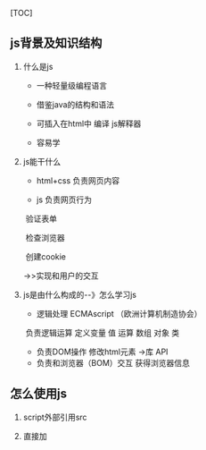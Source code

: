 [TOC]

## js背景及知识结构

1. 什么是js

   - 一种轻量级编程语言

   - 借鉴java的结构和语法

   - 可插入在html中 编译 js解释器

   - 容易学

2. js能干什么

   - html+css 负责网页内容

   - js 负责网页行为

   ​	验证表单

   ​	检查浏览器

   ​	创建cookie

   ->>实现和用户的交互

3. js是由什么构成的--》怎么学习js

   - 逻辑处理  ECMAscript （欧洲计算机制造协会）

   ​	负责逻辑运算 定义变量 值 运算 数组 对象 类

   - 负责DOM操作 修改html元素  ->库   API
   - 负责和浏览器（BOM）交互 获得浏览器信息 

## 怎么使用js

1. script外部引用src

2. 直接加<script>标签

3. 在标签中加属性

   onclick = "     "

## 语法

1. 用字母、数字、特殊符号组成的命令

2. 字母大小写敏感

3. 一行一个命令 

   或者分号区分命令

   最好都用分号

4. 注释

   //单行注释

   /*   */ 多行注释

5. 输出

   alert()

   console.log()

### 值

- 数字
  + 整数
  + 小数 浮点数
- 字符串
- 布尔值

### 变量

直接量

变量是容器

​	把直接量（数字、字符串）打包下 变成对象  产生一个地址  放在变量中

#### 变量声明

创建变量	var x  

给变量一个值	x = "hello world"

​	可以写在一起	var x=1

​	可以同时声明多个变量	var x, y ,z

​											var x=1,y=2,z=3

变量名规则

- 数字、字母、下划线组成
- 第一位是字母或者下划线 一般是字母开始
- 区分大小写

### 运算符

- 算数运算符

  +-*/	还有取模%

  顺序	从左往右  先计算括号里面的  先乘除后加减  

  加法注意：

  ~~~javascript
  1 + "a"
  //有字符串 左右两边当字符串能处理  结果是1a
  
  1 + false 
  //有布尔值 true=1 false=0  结果是1+0=1
  
  false + "a"
  //结果是 falsea
  
  //- * /都是转成数字
  
  ~~~

- 赋值运算符

  a = a + 10

  a += 10

- 比较运算符

  ~~~javascript
  a = 1 > 2
  //a = false
  
  2 >= 2
  //true
  
  0 == false
  //返回true   == 比较值  两边都转成数字
  
  0 === false
  //返回false  0是数字  falase是布尔值   === 比较类型和值
  
  //  !=
  ~~~

- 逻辑运算符

  &&    两边是布尔值  得到的结果也是布尔值  true && true  返回true

  ||     a  ||  b 中一个true  返回true

  !    

- 按位运算符

  后面再说
  
- 自增运算符

  ~~~javascript
  ++a;
  a++;
   
  ~~~

  一元运算符操作一个变量  ++a

  二元运算符操作两个变量   a+b

  一元运算优先级高于二元运算

### 数据类型

js是弱类型

- 小结

  6种基本类型：

  number   int	float

  string   字符串

  boolean  true false

  null   对象是空 null

  undefined   undefined  变量未定义  var x   x这时候是undefied

  object   除了上面，都是对象

null = = undefined   结果是true

Number()、String()、Boolean()创建的是对象

#### 判断数据类型

常用4种方式

- `typeof`

  注意null function

  ​	`typeof null `会判断的是`"object"`

  ​	`typeof function(){}` 判断的是`"function"`

  无法判断对象的具体类型

- `Object.prototype.toString.call(x)`

  推荐使用此方法

  怎么判断数据类型是数组？ 用该方法

  不判断自定义的对象的具体类型   可以判断正则表达

- `instanceof`

  仅能判断对象的具体类型

  `1 instanceof Number ` 返回`false`

- constructor

  `(1).constructor`   返回`Number`

  查看对象对应的构造函数

  很方便造假
  
  
  
  ~~~javascript
  // 判断数组的方式
  var arr = [1,2,3]
  
  console.log(arr.constructor == Array);//返回true,这种方法判断数组不适用不同的window作用域（不同文档下）
  
  Object.prototype.toString.call(要判断的对象名) == "[object Array]"; //该方法判断数组最好
  
  
  // 类数组转数组
  Array.prototype.slice.call(类数组)
  Array.from(类数组)
  [...类数组名]
  ~~~
  
  

原始类型

- 数字 Number
- 字符串 String
- 布尔值 Boolean

- 对象 Object

  系统自带的 

  - 数组 [ ]  把原始类型排列好

  有下标  从零开始

  - 函数

  自定义对象  {}

~~~javascript
var a
//这时候的数据类型是undefined

var a = null
//表示a 是对象（Object）, 是个空对象

typeof()
//看数据类型
~~~



### 自定义数据类型判断

~~~javascript
function func(x) {
    // 基本类型
    var type = typeof x;

    if(type == "object"){
        // js提供的对象类型
        type = Object.prototype.toString.call(x);

        if(type == "[object Object]") {
            // 自定义对象
            type = "[object " + x.constructor.name + "]";
        }
        if(type ==  "[object Null]"){
            // 因为null属于基本类型，为了统一
            type = "null";
        }
        return type;
    }
    return type;
}
~~~





### 数据类型的转换

- 转数字

  Number()  显示转换

  1 + "a"  隐式转换

- 转字符串

  String()  显示转换

  a.toString()  系统自带的





### 流程控制

条件判断

~~~javascript
if(表达式){
    语句
}
~~~

switch选择

~~~javascript
switch(表达式 的值){
    case: 1:
     	a = 1; 
        b ++;
        break;
        //break跳出
    case: 2:
        break;
    default:
        a ++;
        //默认做啥啥啥
}
~~~

循环

重复多次的做事情

~~~javascript
for( var a = 1; a <= 10; a++){
	console.log("XXXX");
}

// b< 10才是真正判断有效的次数
for(var a = 0, b= 0; a<5, b<10; a++, b++) {
    k = a+b; //18 a、b都是9
} 
~~~



~~~javascript
var a = 1;
  while(a <= 10){
  	console.log("XXXX");
  	a = a+1;
  }

  while(true){
      console.log("XXXX");
      a = a+1;
      if(a > 10){
          break;
      }
  }

  //break会跳出while或者switch的大括号 的结束的大括号

//while和for的区别 while一般用于不知道循环次数

  //continue跳到开始的大括号 开始执行循环

  do {
     console.log("XXXX");
      a = a+1; 
  }while(a <=10);
~~~



## 函数

代码的复用，把特定功能的语句打包放在一起

### 定义

~~~javascript
//定义了一个函数
function 函数名(参数){
	执行的语句
}

//调用方式一
函数名()；

//调用方式二
var fname = 函数名；
fname();
~~~

### 三种函数声明方法

~~~javascript
// 1 function 命令
function print(s) {
  console.log(s);
}

// 2 函数表达式
var print = function(s) {
  console.log(s);
};

var print = function x(){
  console.log(typeof x);
};
x // ReferenceError: x is not defined
print() // function
// 采用函数表达式声明函数时，function命令后面不带有函数名。如果加上函数名，该函数名只在函数体内部有效，在函数体外部无效。

// 3 Function 构造函数
var add = new Function(
  'x',
  'y',
  'return x + y'
);

// 等同于 
function add(x, y) {
  return x + y;
}
~~~



### 实参、形参

- 默认值问题（重要）

~~~javascript
function slogan(num, time){
    // if(time == undefined){
    //		time = 7;
	//	}
    time = time || 7;   //给time一个默认值
    
    for(var a = 1; a <= num; a++){
        console.log("XXXX");
    }
}

slogan(10);
~~~

### 动态参数

~~~javascript
//函数调用
// 传参 以数组的形式  存在arguments

// 实现任意参数的求和
function add(){
    var z = 0;
    for(var i = 0;i < arguments.length; i++){
        z += arguments[i];  
    }
    return z;
}

var rs = add(1,2,4,5,23);

// 完善后的写法
function add() {
    let result;
    let len = arguments.length;
    if (len) { // 有传入参数才会计算
        result = 0;
        for (let i = 0; i < len; i++) {
            result = result + arguments[i];
        }
    }
    return result;
}
~~~



### 返回值

~~~javascript
function add(x,y){
	var z = x+y;
	return z;
}
~~~

### 作用域

可访问变量的集合 （对象、函数）

1. 全局作用域（全局变量）

2. 局部作用域（局部变量）

注意函数内定义变量不加var，会被认为是全局变量

### 预解析

js不是编译类的语言  是解析语言

浏览器（js解析器）获得js文件时 ，不立刻执行代码 ，先全篇快速扫描 ，针对变量预先解析

**变量声明**、 **函数声明提前**

函数内也会预解析

~~~reStructuredText
先扫定义的变量  函数声明
	再扫函数声明中的变量
		有var定义的做局部变量   没有var的做全局变量 并且放在函数声明前 
~~~

### 闭包

解决变量私有化问题

有全局变量的的生命周期

起到局部变量的作用

**闭包是指有权访问另一个函数作用域中变量的函数**

~~~javascript
// 计数器每次调用都加一
function add(){
    var counter = 0;
    counte++;
}


// 换种写法
function add(){
    var counter = 0;  //局部变量
    
    plus = function(){  //此处才真正有效 需要调用这个方法
        counter ++; //伪全局变量  有全部变量的生命周期
        console.log("counter  = " + counter);
    }
}

// plus没有加var  是全局函数

// 调用方式
add();  // 先调用add() counter初始化为1
plus();  
plus();

// 注意外面不能直接访问counter，counter是局部变量


// 再换种写法
function add(){
    var counter = 0;  //局部变量
    
    var plus = function() {  //此处才真正有效 需要调用这个方法
        counter ++; //伪全局变量  有全部变量的生命周期
        console.log("counter  = " + counter);
    }
    return plus;
}

var plus = add();
plus();
plus();


// 闭包写法的由来如下

// 上面的写法简写
function add(){
    var counter = 0;  //局部变量
    
    return function() {  //此处才真正有效 需要调用这个方法
        counter++; //伪全局变量  有全部变量的生命周期
        console.log("counter  = " + counter);
    }
}
// 函数的立即执行：函数声明和函数执行放在一起
(add)();

// 把add换成本身的内容,再加上var plus = , 得到闭包传统（标准）的写法
var plus = (function() {
    var counter = 0;  //局部变量
    
    return function(){  //此处才真正有效 需要调用这个方法
        counter ++; //伪全局变量  有全部变量的生命周期
        console.log("counter  = " + counter);
    }
})();
~~~



再扫函数体的局部变量

​	有var 事

## 对象

变量 var

函数 function    一堆语句的集合

对象： 一堆变量  + 一堆函数的集合

### 对象的创建

~~~javascript
// 1 通过”字面量“方式创建
var obj1 = {
	x: 0,
	y: 1,
    z： function(){。。。}
}
// 属性名(string)： 属性值,
// 属性名有特殊字符必须加引号

var person1 = {
    name: "xiaoming",
    sex: "male",
    age: "19",
    slogan: function(){
        console.log("wo shi xiaoming");
    }
}

// 2 通过构造函数创建对象
function Person() {
    this.name = "dongjc";    //通过this关键字设置默认成员
    var worker = 'coding';    //没有this关键字，对象创建后，该变量为非成员
    this.age = 32;
    this.Introduce = function () {
        alert("My name is " + this.name + ".I'm " + this.age);
    };
    alert("My name is " + this.name + ".I'm " + this.age);
};
var person = new Person();
person.Introduce();

// 3 通过Object创建
var person = new Object();
person.name = "dongjc";
person.age = 32;
person.Introduce = function () {
        alert("My name is " + this.name + ".I'm " + this.age);
    };
person.Introduce();

参考阅读：
https://www.cnblogs.com/dongjc/p/5179561.html

~~~

类

- 系统自带的  Array

- 自己创建的

### 对象的属性的基本操作

增删改查  遍历

~~~javascript
//查  用 . 或者 []
person1.name  
//必须引号的必须用[]
person1.["name"]


//改
person.["name"] = "xiaoming2";

//加
直接赋值。。

//删
delet person1.name

//遍历
for (var pN  in person1 ){ // 这是遍历索引
    console.log("person1的属性名：" + pN + "值 = " + person1[pN] );
}

for value of result中的value是值，
for value in result的value是索引
~~~



### 引用和赋值和类

赋值地址  就是引用

~~~javascript
var person1 = {
    name: "xiaoming",
    sex: "male",
    age: "19",
    slogan: function(){
        console.log("wo shi xiaoming");
    }
}

// 现在创建person2

// 用类的形式创建对象
// 创建一个构造函数(类),再new一个
var person2 = new PersonClass();

// ES5中没有关键词class  ES6有关键词class

// 把函数当做类来使用
function PersonClass(){
    this.name = "xiaoming";  //为了区分函数和类  
    this.sex = "male";
    this.age = "19";
    
    this.slogan = function (){
        console.log("wo shi xiaoming");
    }
}
var person1 = new PersonClass();
var person2 = new PersonClass();
person2.name = "xioaming2";


// 构造函数方式
function PersonClass(pName, pSex, pAge){
    this.name = pName || "xiaoming2";  // 设置了默认值
    this.sex = pSex;
    this.age = pAge;
    
    this.slogan = function (){
        console.log("wo shi " + this.name);
    }
}
var person1 = new personClass("xiaoming", "male", 18);
~~~



### 系统自带的构造函数（类）

~~~javascript
var obj1 = {};
var obj2 = new Object();  // 一个空对象


// 万物皆对象  值 + 方法
Number()
	.toString()
Stiring()
Boolean()
Array()

Date()

var data1 = new Date();

date1.getDay();

// 计算代码性能：耗时
var time1 = new Date(); //获得当前时间 本地电脑
var t = 0;
for(var i = 0; i< 100000; i++){
   	t++;
}
var time2 = new Date();
var  n = time2.getTime() - time1.getTime();

// Math不是类 不能new  是命名空间 Math是一个全局对象
Math.radom(); // 0-1 之间的浮点数
Math.radom()*10
// 1-10 之间的整数
Math.floor(Math.random() * 10 + 1)

~~~





## 命名空间

多个人一起

自己的方法都放在一个里面  var cc = {}

cc.age

系统提供的类  有好用的方法





## 表单

输入：内容

```
文本：普通	密码

单选框

多选框

下拉框	
```

提交：提交按钮

http超文本传输协议  保证浏览器和服务器的通信

浏览器主动请求 服务器接受后处理 返回请求结果 浏览器根据结果展示出来

GET POST请求

```html
<form action="" method="">
    <!-- action控制提交给服务器的是哪个网页 -->
    <!-- method默认GET方式  提交的内容放在网址里-->
    POST在控制台network->head可以看到信息
    用户名<input type="text" name="user">
    密码 <input type="password" name="pas">
    性别 <input type="radio" name="sex" value="">男
    	<input type="radio" name="sex" value="">女
    
    复选框
    <input type="checkbox" name="" id="" value="">看书
    <input type="checkbox" name="" id="" value="">吃饭
    <input type="checkbox" name="" id="" value="">睡觉
    
    下拉框
    <select>
        <option value="" value=""></option>
    </select>
    
    <!-- 提交按钮 -->
    <input type="submit">
    <!-- 这里的提交会在url显示 -->
  显示的是name=value 提交给后台（用户名和密码那里直接是输入框中的内容为value）
    post提交不会改变网址 会放在head头里面
</form>
```







## BOM

1.弹窗

```javascript
alert()  只有一个确认  要是字符串才能alert出来
confirm()  确认或取消 返回的是布尔值
prompt("输入啥啥啥"， "默认值啥啥啥")  什么都不输入返回null

都是同步  阻断式
```

2.获取浏览器导航栏信息

- url

```javascript
location.herf 完整的网址
location.toString()

Location.search
 包含URL参数的一个DOMString，开头有一个“?”。
Location.hash
包含块标识符的DOMString，开头有一个“#”
```

- 刷新页面

```javascript
location.reload() 刷新
location.replace()
location.href   当前页面url
```

- 浏览器历史

```javascript
history.back() 后退
history.forward() 前进
history.go() 正数前进 负数后退

history.length  查看有多少历史记录
```

- 浏览器信息 

```javascript
navigator 
关注userAgent字段
navigator.userAgent 查看浏览器信息
```

- 分辨率

```javascript
screen
屏幕大小height weight
浏览器屏幕 不包括系统下方任务栏 availHeight
```

3.计时器

```javascript
1 循环执行
var sil = setInterval(函数名, 时间);
停掉
clearInterval(sil);
```

```javascript
2 一次执行
var sil = setTimeout(函数名，时间)；
停止
clearTimeout();
```

例子

```javascript
var num = 0;
function add() {
    console.log("num = " + ++num)
} 
var sil = setInterval(add, 1000);

//设置10秒后停止
function end() {
    console.log("setTimeout clearInterval")
    clearInterval(sil);
}
setTimeout(end, 10000);
```



## DOM

文档对象模型

一、DOM树

人类理解的是`html`文件 

浏览器理解的是数据结构 DOM 树

	进行查找 修改 遍历 操作

Document
|------ Root Element：html
		|------ Element：head
				|------ Element：title
						|------ Text 
		|------ Element：body
				|------- Element：p
						|------ Text 

--document节点 有且仅有一个

--元素节点（标签节点） 改变该节点、改变样式

--文本节点



二、获取节点

三种常用的方法：

1.通过 id 查找

2.通过标签名查找

3.通过class名查找

~~~javascript
var p1 = document.getElementById("p1");
//返回的是节点

var ps = document.getElementsByTagName("p");
//返回的是数组

var p1 = ps[0];  
//与id获取的结果相同，是个节点

var  = document.getElementsByClassName("txt");
//返回的数组
~~~

4.区别

- 返回结果不同

- id方式只能在document下使用

  tag、class可以在任意元素节点上使用

举例

~~~javascript
var div1 = document.getElementById("div1");
var ps = div1.getElementsByClassNme("txt1");
~~~



三、创建和删除节点

~~~javascript
//创建标签节点
var p = document.createElement("p");
//创建文本节点
var p1txt = document.createTextNode("p1");
p.appendChild(p1txt);

//添加标签节点
div1.appendChild(p);

//删除节点
var div2 = document.getElementById("div2");
div1.removeChild();

//自己删自己
div2.parentNode.removeChild(div2);
~~~

四、修改节点属性和内容

1 修改属性

~~~javascript
//html已经定义好的属性 对象的点 先获取后修改
var img1 = document.getElementById("img1");
img1.src

//注意
img1.className = 
//不能用class 因为是js的关键字

//css的属性获取
img1.style.width = 
txt.style.color = 

//修改自定义属性
   	//获取自定义属性的值
img1.getAttribute("属性名");
	//设置自定义属性 和 属性值
img1.getAttribute("属性名"， "属性值");

//删除属性
img1.removeAttribute("属性名")
~~~

2  修改内容

~~~javascript
var p1 = document.getElementById("p1");
p1.innerHtml = "文本内容"
//可以直接加标签
p1.innerHtml = "<a></a>"

//直接加文本
p1.textContent = "会是纯文本内容"
~~~



**数据结构**

线性：单链表    循环列表    队列    栈    数组

树形：二叉树 	平衡树 	红黑树 

网状：有向图	无向图	（寻路算法	A*算法 ）



## 事件

一、几个概念

- 事件源：产生事件的地方
- 事件的类型：点击 键盘
- 事件的对象 ：记录好 发生事件的信息
- 事件的处理程序：函数
- 注册：把以后会发生的事情 先提前报备

二、注册

实现注册的两种方式：

1. 通过`html`的属性
   - 属性名： on+事件的名字
   - 属性值：方法名

​	直接在`html`设定

```html
<div onclick="add()"></div>
```

​	通过`js`元素对象设定

```javascript
var num = 0;
function add() {
    console.log("点击: "+ ++num)
}
```

对象的时候只需要写函数的名字就可，不用带括号

2. 通过调用系统提供的方法

```javascript
div1.addEventListener("事件类型"， 函数， 事件的处理方式)
//事件处理方式是布尔值 false冒泡  true捕获

div.removeEventListener()
//删除事件
//ie8及之前不支持addEventListener()
//用attachEvent() detachEvent()
```



三、事件函数和事件对象

事件函数 有 事件对象`event`：

提供了事件的详细信息：

- 具体事件发生的元素
- 鼠标的位置
- 点击的状态
- 键盘的按键

```javascript
MouseEvent  
//基于屏幕左上角  多个屏幕是合并屏幕的位置
screenX
ScreenY
//基于浏览器左上角
ClientX
ClientY

KeyboardEvent
//code是对应的按键的值

//ie8及之前的不支持event参数
//在事件函数中加上windows.event;可以按照下方的方式写
var e = event || window.event
```

- 注意有的事件对象会有默认值

举例

a标签默认点击连接后跳转到新页面

我需要的是当前页面的某些刷新

这时候需要取消默认值

```javascript
//取消默认操作
event.preventDefault();

//a.onclick添加事件 用：
return false;
//只针对a.onclick才可以使用  addEventListener无效

//ie8
event.returnvalue = false;
```



四、事件的传播

互相嵌套的标签，只有被点的标签才能发生点击事件？

默认情况下，点击页面的节点，在传播路径上的标签 ，都会监听到对应的事件

1.传播路径

- 事件流：接受事件的顺序

- 两个阶段

  捕获

  从起始点传播的目标位置

- 冒泡

  从目标位置传播到起始点

  addEventListener

  注意：并不是所有都有冒泡事件 如键盘的输入时间

​	终止冒泡事件`e.stopPropagation();`

2.事件代理

```javascript
event.target
//只在一个父级元素绑定事件，就可以控制子元素的事件，性能优化

点击li时，会冒泡到ul,触发ul的绑定的点击事件
```









## 引入js的两种方式

1. 嵌入代码

   可以有多个代码块

2. 引入外部文件

   下载

   解析

   执行



## js加载模式

### 阻塞加载

页面显示慢



### 延迟加载

表示脚本可以延迟到文档完全被解析和显示之后再执行

单开一个线程（ 并发）  进行下载、解析（加载的概念包括了下载和解析以及执行？）

DOM树结束后 再执行

~~~html
<script defer src="1.js"></script>

<!-- xhtml严格的写法 -->
<script defer="defer" src="1.js"></script>

效果和把<script></script>放在最后一样
~~~



### 异步加载

立即下载脚本，但不应妨碍页面中其他的操作

单开一个线程（ 并发）  进行下载、解析  解析完成就可以塞回去执行

~~~html
<script async src="1.js"></script>

<!-- xhtml严格的写法 -->
<script async="async" src="1.js"></script>
~~~

区别

| 延迟加载 defer                                               | 异步加载 async                                               |
| ------------------------------------------------------------ | :----------------------------------------------------------- |
| 1 并发<br />2 多个js,按定义的顺序执行<br />3 文档解析完才执行<br />4 在DOMContentLoaded事件之前执行完<br />5 只支持外部引入，IE7以前的除外 | 1 并发<br />2 多个js，不一定按顺序执行<br />3 加载完就执行，在load事件之前<br />4 在load事件之前执行完<br />5 只支持外部引入方式 |





## 数字

![1558531255920](E:\笔记\img\1558531255920.png)

0.1+0.2 = = 0.3 返回false

由于转成二进制存储，导致精度丢失

整数没有精度丢失的问题

标准  IEEE-754  制定的  会有精度问题

0.1+0.3 ==  0.4    返回true   就像1/3 + 2/3 =1一样   精度互相叠加 抵消

实际生活中转成整数  换单位  小数变整数   最后显示再换回来单位

确定小数位数math方法

科学计数法

typeof  NaN    返回number

### 进制

~~~javascript
// 二进制  0b开头
var x = 0b1010

// 八进制  0开头
var x = 012

// 十六进制  0x开头
var x = 0x00A


2^10 = 1024
计算机最小存储计量单位是 bit
1个字节B = 8位
(1Byte = 8 bit)
1024Bytes(1024字节) = 1kB
1024kB = 1MB
1024MB = 1GB
TB PB ZB YB BB NB DB
~~~



2^53就是最大安全值

前面的1位代表正负

10位代表指数部分

### 十进制转二进制

#### 正整数	

除以二取余数  倒序

#### 小数	

乘二取整 正序

​	0.2  转成二进制

​	0.2 * 2       0

​	0.4 * 2		0

​	0.8 * 2		1     1.6剩下0.6继续算

​	0.6 * 2		1  	

​	0.2 * 2 		0         无穷无尽

00110........

#### 大于1的小数

拆成整数和小数部分分别计算

#### 负整数

正整数的基础上，取反并加1



## 字符串

组成： 单或双引号包裹的Unicode字符、数字、各种符号

二进制一一对应字母     用128个字符  并且只占用1个字节（8位）来表示这些字母  --》 ASCII   默认8位来做字符的映射关系  最多能表示2^8（256）个字符

产生Unicode字符  用2个字节(16位)  可以映射2^16（65536）个字符

​	UTF-8是编码规则

注意：

- 在一行内   不然用 \ 换行
- 引号要成对
- 字符串中的字符都有自己下标的位置，可以用数组形式取到
- 特殊字符要用转移字符表示：换行、单引号

转义字符：改变字符本来的意思

\r  回车

字符串的比较  很重要   在MDN上查看

[链接](<https://developer.mozilla.org/zh-CN/docs/Web/JavaScript/Reference/Global_Objects/String#Comparing_strings>)



## 运算规则

运算规则

1. 先完成优先级高的

2. 同一优先级从左往右

   

优先级简单记忆：

- 一元（a++） 二元(a+b) 三元(?:) 运算符

- 操作的元素越多，优先级越低

- 赋值运算最低

  void:  表明一个运算没有返回值

  

## 堆和栈

数据结构的栈和堆，  数据的先进后出、先进先出

内存分配的栈和堆：

栈：系统自动分配，物理内存连续的

堆： 动态创建，物理地址不连续，程序自行维护





## 函数



## 函数的参数和arguments



## 递归

函数自己调用自己 并且要有终止条件（保证不会死循环）

~~~javascript
function f(n){
    console.log(n);
    if(n <= 1){
        return;
    }
    return f(n-1)
}

//运行f(3),按顺序打印3 2 1 
~~~

递归思维：把复杂的问题，拆成越来越简单的问题，直到能够获得结果

​	栈的概念：先进后出（不是存储，是数据结构）



### **利用arguments.callee实现递归**

~~~javascript
function factorial(num) { 
    if(num<=1) { 
        return 1; 
    }else { 
        return num * arguments.callee(num-1); 
    } 
} 

~~~

[参考](<https://blog.csdn.net/qq_16339527/article/details/53231725>)





## 闭包

三要素

- 嵌套结构的函数
- 内部函数访问了外部函数的变量
- 在外部函数的外面，调用内部函数

~~~javascript
// 闭包函数
function f(){
    var a = 1;
    function e(){
        a ++;
        console.log(a);
    }
    return e;
}
var fe = f();
fe();


// 闭包另一种写法
var fee;
function f(){
    var a = 1;
    fee = function e(){
        a ++;
        console.log(a);
    }
// return e;  //不一定要有返回值
}
// var fe = f();
// fe();
f()
fee();	


// 普通函数
function f1(){
    var a = 1;
    function e1(){
        a ++;
        console.log("普通函数" + a);
    }
   	e1();
}
~~~

概念

​	闭包是由函数以及创造该函数的词法环境组合而成

​	这个环境包含了这个闭包创建时所能访问的所有全局变量

简单的类的特性

  会产生闭包对象

~~~html
常见错误
循环内使用闭包函数
解决方法
1.使用立即执行函数
2.使用多个闭包函数
<ul>
    <li>li1</li>
    <li>li2</li>
    <li>li3</li>
    <li>li4</li>
    <li>li5</li>
</ul>

<script>
function showID(id){
    console.log("li: " + id );
}
function setClick(){
    var ary = document.getElementsByTagName("li");
    for(var i = 0;i< 5; i++){
        ary[i].onclick = function(){
            showID(i + 1);
        }
    }
}
</script>
最后打印的都是  li : 6 

重新写;
<script>
function showID(id){
    console.log("li: " + id );
}
function clickMake(id){
    return function (){
        showID(id);
    }
}    
function setClick(){
    var ary = document.getElementsByTagName("li");
    for(var i = 0;i< 5; i++){
        ary[i].onclick = clickMake(i+1);        
            // function(){
           //  showID(i + 1);
      //   }
    }
}
</script>


立即执行函数
<script>
function showID(id){
    console.log("li: " + id );
}
function setClick(){
    var ary = document.getElementsByTagName("li");
    for(var i = 0;i< 5; i++){
        // 形成匿名函数的闭包
        (function (){
            var id = i
            ary[i].onclick = function(){
                showID(i + 1);
            };
        })
        // ary[i].onclick = clickMake(i+1);
    }
}
</script>


es6大法好！！闭包消耗性能
<script>
function showID(id){
    console.log("li: " + id );
}
function setClick(){
    var ary = document.getElementsByTagName("li");
    for(var i = 0;i< 5; i++){
        let id = i;
        ary[id].onclick = function (){
            showID(id + 1);
        }

        // 形成匿名函数的闭包
        //(function (){
            //var id = i
            //ary[i].onclick = function(){
                //showID(i + 1);
            //};
        //})
        // ary[i].onclick = clickMake(i+1);
    //}
}
</script>

~~~
